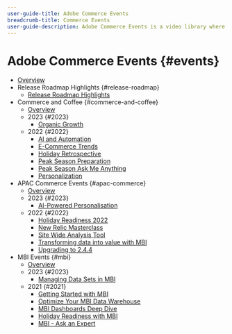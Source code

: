 ```yaml
---
user-guide-title: Adobe Commerce Events
breadcrumb-title: Commerce Events
user-guide-description: Adobe Commerce Events is a video library where experts and peers have shared their thoughts and ideas on how to Commerce.
---
```


# Adobe Commerce Events {#events}

+ [Overview](overview.md)
+ Release Roadmap Highlights {#release-roadmap}
  + [Release Roadmap Highlights](release-highlights.md)
+ Commerce and Coffee {#commerce-and-coffee}
  + [Overview](commerce-and-coffee/overview.md)
  + 2023 {#2023}
    + [Organic Growth](commerce-and-coffee/2023/organic-growth.md)
  + 2022 {#2022}
    + [AI and Automation](commerce-and-coffee/2022/ai-and-automation.md)
    + [E-Commerce Trends](commerce-and-coffee/2022/ecommerce-trends.md)
    + [Holiday Retrospective](commerce-and-coffee/2022/holiday.md)
    + [Peak Season Preparation](commerce-and-coffee/2022/peak-season-prep.md)
    + [Peak Season Ask Me Anything](commerce-and-coffee/2022/peak-season-ask-anything.md)
    + [Personalization](commerce-and-coffee/2022/personalization.md)
+ APAC Commerce Events {#apac-commerce}
  + [Overview](apac-commerce/overview.md)
  + 2023 {#2023}
      + [AI-Powered Personalisation](apac-commerce/2023/ai-personalisation.md)
  + 2022 {#2022}
      + [Holiday Readiness 2022](apac-commerce/2022/holiday.md)
      + [New Relic Masterclass](apac-commerce/2022/new-relic.md)
      + [Site Wide Analysis Tool](apac-commerce/2022/analysis-tool.md)
      + [Transforming data into value with MBI](apac-commerce/2022/mbi.md)
      + [Upgrading to 2.4.4](apac-commerce/2022/upgrade.md)
+ MBI Events {#mbi}
  + [Overview](mbi-webinars/overview.md)
  + 2023 {#2023}
    + [Managing Data Sets in MBI](mbi-webinars/2023/manage-data-sets.md)
  + 2021 {#2021}
    + [Getting Started with MBI](mbi-webinars/2021-22/getting-started.md)
    + [Optimize Your MBI Data Warehouse](mbi-webinars/2021-22/optimize-data-warehouse.md)
    + [MBI Dashboards Deep Dive](mbi-webinars/2021-22/dashboards-deep-dive.md)
    + [Holiday Readiness with MBI](mbi-webinars/2021-22/holiday-readiness.md)
    + [MBI - Ask an Expert](mbi-webinars/2021-22/ask-expert.md)
  
<!---+ Commerce Events {#commerce-events}
  + [Overview](commerce-events/overview.md)
  + 2022 {#2022}
    + [Top Tips and Tricks for Adobe Campaign Standard](customer-journeys/2022/tips-and-tricks.md)
    + [Develop and customize data models in Adobe Campaign Classic](customer-journeys/2022/data-models.md)

+ Data and insights {#commerce-release-updates}
  + [Overview](commerce-release-updates/overview.md)
  + 2022 {#2022}
    + [Innovations and trends](data-and-insights/2022/innovations.md)
    + [Sensei and Analysis Workspace](data-and-insights/2022/sensei.md)
    + [Personalize and automate with Adobe Target](data-and-insights/2022/personalize.md)
    + [Analytics and Target applications for Mobile and Apps](data-and-insights/2022/mobile-and-apps.md)
    + [Cross Device Analytics and Customer Journey Analytics](data-and-insights/2022/cross-device-analytics.md) --->